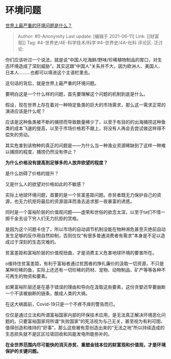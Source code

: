 # 环境问题
[世界上最严重的环境问题是什么？](https://www.zhihu.com/question/36275353/answer/1934096597)

> Author: #0-Anonymity
> Last update: [编辑于 2021-06-11]
> Link: [[财富观]]
> Tag: #4-世界史/4E-科学技术/科学 #4-世界史/4A-社科
> 评论区:
> 泛讨论:

你们应该听过一个说法，就是说“中国人吃海鲜/野味/珍稀植物制品的胃口，对生态环境造成了深刻威胁”。其实这跟“中国人”关系并不大，因为欧洲人、美国人、日本人………也都可以填进这个主语栏里去。

这句话的背后，就是世界上最严重的环境问题。

要明白这是一个什么样的问题，首先要理解这个问题的机制到底是什么。

假设，现在世界上存在着对一种特定鱼类的巨大的市场需求，那么这一需求正常的演进应该是什么呢？

应该是这种鱼类被不断的捕捞而导致数量稀少了，以至于有目的的出海捕捞这种鱼类的成本飞速的提高，以至于市场价格若不跟上，将没有人再会去尝试做这样得不偿失的劳动。

其实危害到该物种的真正的问题是——为什么当一种渔业资源稀缺到了这样一种难以捕捞的程度，捕捞仍然没有停止？

**为什么价格没有提高到足够多的人放弃欲望的程度？**

是什么妨碍了价格的提升？

又是什么人的欲望对价格如此的不敏感？

实际上地球环境问题，首要的是一个贫富差距问题。赤贫者既无力保护自己的资源，也无力抗拒将最后的资源涸泽而渔去追求那一夜暴富的诱惑。

同时是一个富裕阶层的价值观问题——虚荣和世俗的欲念太深，以至于ta们不惜一掷千金去设下穷人们无力抗拒的赏格。

是因为这个问题卡住了，所以市场的自动调节机制没能在物种濒危甚至灭绝前自动发生足够的反作用自然抑制，否则仅仅“有很多普通消费者有需求”本身是不足以造成过于深刻的生态灾难的。

贫富差距和富裕阶层的价值观扭曲，才是消费主义危害地球环境的要害所在。

o维持住贫富差距，有利于富裕者通过贫困者的挣扎廉价的汲取一切资源，不只是某种珍稀的鱼，实际上还还有一切珍稀的药材、宠物、动物制品、矿产等等各种不可再生的物资和要素。

如果富裕阶层还是在基于错误的理由和导向在汲取这些要素，这份贪婪迟早要崩断一个不该被崩断的链条，酿成人类的大祸。

在这大祸面前，Covid-19只是一个不疼不痒的警告而已。

仅仅是通过立法和所谓富裕国家内部的环保技术应用，是无法真正解决环境恶化问题的。只要富裕国家将所谓“失败国家”的死活视为与己无关，甚至视为有利可图、值得创造和维持的“好事”，那么这些被有意创造出来的“无法之地”所以持续造成的生态损失就不是区区垃圾回收和风能发电所能弥补的。

**在全世界范围内尽可能快的消灭赤贫、重塑金钱本位的财富观和价值观，才是环境保护的关键问题。**
